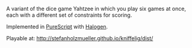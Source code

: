 A variant of the dice game Yahtzee in which you play six games at once, each with a different set of constraints for scoring.

Implemented in [PureScript](http://www.purescript.org/) with [Halogen](https://github.com/slamdata/purescript-halogen/).

Playable at: http://stefanholzmueller.github.io/kniffelig/dist/

